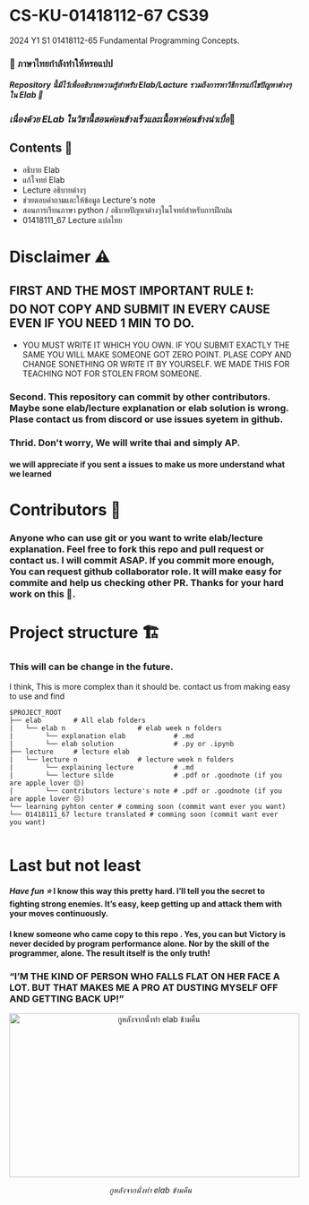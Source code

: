 # CS-KU-01418112-67 CS39 
2024 Y1 S1 01418112-65 Fundamental Programming Concepts. 
### 🚧 ภาษาไทยกำลังทำให้หรอแปป 

##### Repository นี้มีไว้เพื่ออธิบายความรู้สำหรับ Elab/Lacture รวมถึงการหาวิธีการแก้ไขปัญหาต่างๆใน Elab 📖
### *เนื่องด้วย ELab ในวิชานี้สอนค่อนข้างเร็วและเนื้อหาค่อนข้างน่าเบื่อ*🛌 

## Contents 🥓

- อธิบาย Elab
- แก้โจทย์ Elab
- Lecture อธิบายต่างๆ
- ช่วยตอบคำถามและให้ข้อมูล Lecture's note
- สอนการเรียนภาษา python / อธิบายปัญหาต่างๆในโจทย์สำหรับการฝึกฝน
- 01418111_67 Lecture แปลไทย

# Disclaimer ⚠️
## FIRST AND THE MOST IMPORTANT RULE ❗: <br/>DO NOT COPY AND SUBMIT IN EVERY CAUSE EVEN IF YOU NEED 1 MIN TO DO.<br/>

- YOU MUST WRITE IT WHICH YOU OWN. IF YOU SUBMIT EXACTLY THE SAME YOU WILL MAKE SOMEONE GOT ZERO POINT. PLASE COPY AND CHANGE SONETHING OR WRITE IT BY YOURSELF. WE MADE THIS FOR TEACHING NOT FOR STOLEN FROM SOMEONE.

### Second. This repository can commit by other contributors. Maybe sone elab/lecture explanation or elab solution is wrong. Plase contact us from discord or use issues syetem in github.
### Thrid. Don't worry, We will write thai and simply AP.

#### we will appreciate if you sent a issues to make us more understand what we learned

# Contributors 🚀
### Anyone who can use git or you want to write elab/lecture explanation. Feel free to fork this repo and pull request or contact us. I will commit ASAP. If you commit more enough, You can request github collaborator role. It will make easy for commite and help us checking other PR. Thanks for your hard work on this 🙏. 
#

# Project structure 🏗️

### This will can be change in the future.
I think, This is more complex than it should be. contact us from making easy to use and find 

```
$PROJECT_ROOT
├── elab        # All elab folders
|   └── elab n                  # elab week n folders
|        └── explanation elab            # .md
|        └── elab solution               # .py or .ipynb
├── lecture     # lecture elab
|   └── lecture n               # lecture week n folders
|        └── explaining lecture          # .md
|        └── lecture silde               # .pdf or .goodnote (if you are apple lover 😔)
|        └── contributors lecture's note # .pdf or .goodnote (if you are apple lover 😔)
└── learning pyhton center # comming soon (commit want ever you want)
└── 01418111_67 lecture translated # comming soon (commit want ever you want)
    
```

# Last but not least
#### *Have fun ⭐* I know this way this pretty hard. I’ll tell you the secret to fighting strong enemies. It’s easy, keep getting up and attack them with your moves continuously.
#### I knew someone who came copy to this repo . Yes, you can but Victory is never decided by program performance alone. Nor by the skill of the programmer, alone. The result itself is the only truth!
### “I’M THE KIND OF PERSON WHO FALLS FLAT ON HER FACE A LOT. BUT THAT MAKES ME A PRO AT DUSTING MYSELF OFF AND GETTING BACK UP!”

<p align="center">
  <img src="https://media1.tenor.com/m/kwJdCXqCbb4AAAAC/skip-and-loafer.gif" width="518" height="292.285140562249" alt="กูหลังจากนั่งทำ elab ข้ามคืน" style="max-width: 518px;"/>
</p>

<p align="center">
  <i style="style="color:cyan">กูหลังจากนั่งทำ elab ข้ามคืน</h5>
</p>




